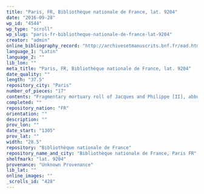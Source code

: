 ```yaml
---
title: "Paris, FR, Bibliothèque nationale de France, lat. 9204"
date: "2016-09-28"
wp_id: "4544"
wp_type: "scroll"
wp_slug: "paris-fr-bibliotheque-nationale-de-france-lat-9204"
creator: "admin"
online_bibliography_record: "http://archivesetmanuscrits.bnf.fr/ead.html?id=FRBNFEAD000077286"
language_1: "Latin"
language_2: ""
lib_lon: ""
meta_title: "Paris, FR, Bibliothèque nationale de France, lat. 9204"
date_quality: ""
length: "37.5"
repository_city: "Paris"
number_of_pieces: "17"
contents: "Fragmentary mortuary roll of Jacques and Philippe [II], abbots of St. Pierremont (died respectively October 26 1298 et June 3 1305)"
completed: ""
repository_nation: "FR"
orientation: ""
description: ""
prov_lon: ""
date_start: "1305"
prov_lat: ""
width: "28.5"
repository: "Bibliothèque nationale de France"
repository_name_and_city: "Bibliothèque nationale de France, Paris FR"
shelfmark: "lat. 9204"
provenance: "Unknown Provenance"
lib_lat: ""
online_images: ""
_scrolls_id: "428"
---
```



